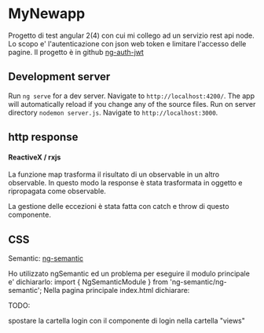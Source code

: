 # MyNewapp

Progetto di test angular 2(4) con cui mi collego ad un servizio rest api node.
Lo scopo e' l'autenticazione con json web token e limitare l'accesso delle pagine.
Il progetto è in github [ng-auth-jwt](https://github.com/nicodemo71/ng-auth-jwt.git)

## Development server

Run `ng serve` for a dev server. Navigate to `http://localhost:4200/`. The app will automatically reload if you change any of the source files.
Run on server directory `nodemon server.js`. Navigate to `http://localhost:3000`.

## http response

#### ReactiveX / rxjs
La funzione map trasforma il risultato di un observable in un altro observable.
In questo modo la response è stata trasformata in oggetto e ripropagata come observable.

La gestione delle eccezioni è stata fatta con catch e throw di questo componente.


## CSS

Semantic: [ng-semantic](https://ng-semantic.herokuapp.com/#/)

Ho utilizzato ngSemantic ed un problema per eseguire il modulo principale e' dichiararlo: import { NgSemanticModule } from 'ng-semantic/ng-semantic';
Nella pagina principale index.html dichiarare:

<script src="https://cdnjs.cloudflare.com/ajax/libs/jquery/3.1.0/jquery.min.js"></script>
<script src="https://cdnjs.cloudflare.com/ajax/libs/semantic-ui/2.2.2/semantic.min.js"></script>


TODO:

spostare la cartella login con il componente di login nella cartella "views"
